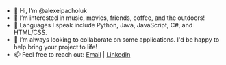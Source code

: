 - 👋 Hi, I’m @alexeipacholuk
- 👀 I’m interested in music, movies, friends, coffee, and the outdoors!
- 🌱 Languages I speak include Python, Java, JavaScript, C#, and HTML/CSS.
- 💞️ I’m always looking to collaborate on some applications. I'd be happy to help bring your project to life!
- 📫 Feel free to reach out: [Email](mailto:lexpach@gmail.com) | [LinkedIn](https://www.linkedin.com/in/alexei-alex-pacholuk-336b0b15b/)

<!---
alexeipacholuk/alexeipacholuk is a ✨ special ✨ repository because its `README.md` (this file) appears on your GitHub profile.
You can click the Preview link to take a look at your changes.
--->
